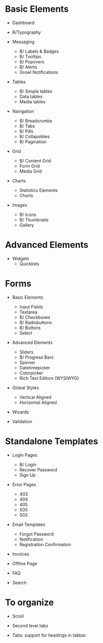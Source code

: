Basic Elements
============================

* Dashboard

* B/Typography

* Messaging
	+ B/	Labels & Badges
	+ B/	Tooltips
	+ B/	Popovers
	+ B/	Alerts
	+ Growl Notifications

* Tables
	+ B/	Simple tables
	+ 	Data tables
	+ 	Media tables

* Navigation
	+ B/	Breadcrumbs
	+ B/	Tabs
	+ B/	Pills
	+ B/	Collapsibles
	+ B/	Pagination

* Grid
	+ B/	Content Grid
	+ 	Form Grid
	+ 	Media Grid

* Charts
	+ 	Statistics Elements
	+ 	Charts

* Images
	+ B/	Icons
	+ B/	Thumbnails
	+ 	Gallery

Advanced Elements
============================

* Widgets
	+  Quicklists

Forms
============================

* Basic Elements
	+ 	Input Fields
	+ 	Textarea
	+ B/	Checkboxes
	+ B/	Radiobuttons
	+ B/	Buttons
	+ 	Select

* Advanced Elements
	+ 	Sliders
	+ B/	Progress Bars
	+ 	Spinner
	+ 	Datetimepicker
	+ 	Colorpicker
	+ 	Rich Text Editors (WYSIWYG)

* Global Styles
	+ 	Vertical Aligned
	+ 	Horizontal Aligned

* Wizards

* Validation

Standalone Templates
============================

* Login Pages
	+ B/	Login
	+ 	Recover Password
	+ 	Sign Up

* Error Pages
	+ 	403
	+ 	404
	+ 	405
	+ 	500
	+ 	503

* Email Templates
	+ 	Forgot Password
	+ 	Notification
	+ 	Registration Confirmation

* Invoices

* Offline Page

* FAQ

* Search

To organize
============================

* Scroll

* Second level tabs

* Tabs: support for headings in tabbar.